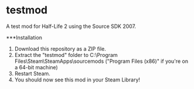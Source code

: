 testmod
=======

A test mod for Half-Life 2 using the Source SDK 2007.


***Installation
1. Download this repository as a ZIP file.
2. Extract the "testmod" folder to C:\Program Files\Steam\SteamApps\sourcemods ("Program Files (x86)" if you're on a 64-bit machine)
3. Restart Steam.
4. You should now see this mod in your Steam Library!
